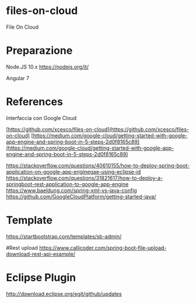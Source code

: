 # files-on-cloud
File On Cloud

# Preparazione
Node.JS 10.x
https://nodejs.org/it/

Angular 7 

# References
Interfaccia con Google Cloud

[https://github.com/xcesco/files-on-cloud](https://github.com/xcesco/files-on-cloud)
[https://medium.com/google-cloud/getting-started-with-google-app-engine-and-spring-boot-in-5-steps-2d0f8165c89](https://medium.com/google-cloud/getting-started-with-google-app-engine-and-spring-boot-in-5-steps-2d0f8165c89)

https://stackoverflow.com/questions/40610155/how-to-deploy-spring-boot-application-on-google-app-enginegae-using-eclipse-id
https://stackoverflow.com/questions/31821617/how-to-deploy-a-springboot-rest-application-to-google-app-engine
https://www.baeldung.com/spring-xml-vs-java-config
https://github.com/GoogleCloudPlatform/getting-started-java/

# Template
https://startbootstrap.com/templates/sb-admin/

#Rest upload
https://www.callicoder.com/spring-boot-file-upload-download-rest-api-example/


# Eclipse Plugin
http://download.eclipse.org/egit/github/updates
